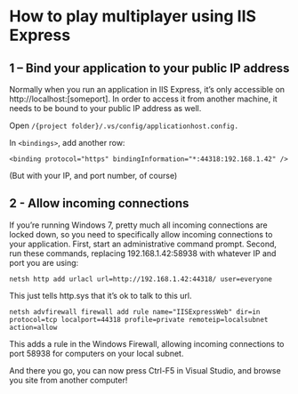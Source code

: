 # How to play multiplayer using IIS Express

## 1 – Bind your application to your public IP address

Normally when you run an application in IIS Express, it’s only accessible on http://localhost:[someport]. In order to access it from another machine, it needs to be bound to your public IP address as well.

Open `/{project folder}/.vs/config/applicationhost.config.`

In `<bindings>`, add another row:

`<binding protocol="https" bindingInformation="*:44318:192.168.1.42" />`


(But with your IP, and port number, of course)

## 2 - Allow incoming connections

If you’re running Windows 7, pretty much all incoming connections are locked down, so you need to specifically allow incoming connections to your application. First, start an administrative command prompt. Second, run these commands, replacing 192.168.1.42:58938 with whatever IP and port you are using:

`netsh http add urlacl url=http://192.168.1.42:44318/ user=everyone`

This just tells http.sys that it’s ok to talk to this url.

`netsh advfirewall firewall add rule name="IISExpressWeb" dir=in protocol=tcp localport=44318 profile=private remoteip=localsubnet action=allow`

This adds a rule in the Windows Firewall, allowing incoming connections to port 58938 for computers on your local subnet.

And there you go, you can now press Ctrl-F5 in Visual Studio, and browse you site from another computer!

